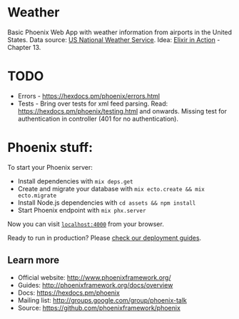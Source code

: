 # Weather

Basic Phoenix Web App with weather information from airports in the United States. Data source: [US National Weather Service](http://w1.weather.gov/xml/current_obs/). Idea: [Elixir in Action](https://www.manning.com/books/elixir-in-action) - Chapter 13.

# TODO
- Errors - https://hexdocs.pm/phoenix/errors.html
- Tests - Bring over tests for xml feed parsing. Read: https://hexdocs.pm/phoenix/testing.html and onwards. Missing test for authentication in controller (401 for no authentication).

# Phoenix stuff:

To start your Phoenix server:

  * Install dependencies with `mix deps.get`
  * Create and migrate your database with `mix ecto.create && mix ecto.migrate`
  * Install Node.js dependencies with `cd assets && npm install`
  * Start Phoenix endpoint with `mix phx.server`

Now you can visit [`localhost:4000`](http://localhost:4000) from your browser.

Ready to run in production? Please [check our deployment guides](http://www.phoenixframework.org/docs/deployment).

## Learn more

  * Official website: http://www.phoenixframework.org/
  * Guides: http://phoenixframework.org/docs/overview
  * Docs: https://hexdocs.pm/phoenix
  * Mailing list: http://groups.google.com/group/phoenix-talk
  * Source: https://github.com/phoenixframework/phoenix
